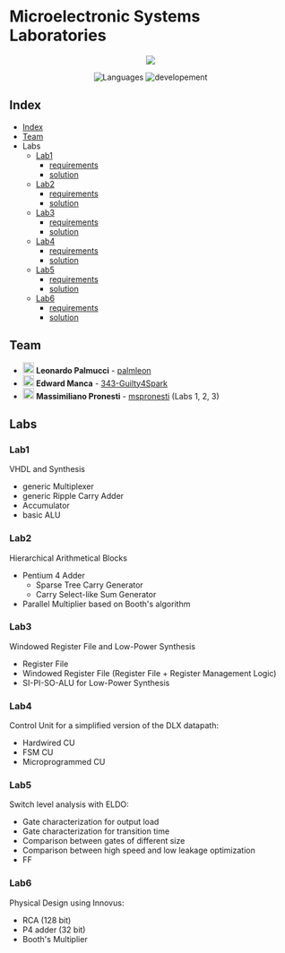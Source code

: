 # Microelectronic Systems Laboratories 
<p align="center">
<a href="https://imgbb.com/"><img src="https://i.ibb.co/Ny6wg11/polito-logo-new.png"></a>
</p>  

<p align="center">
 <img alt="Languages" src="https://img.shields.io/badge/Languages-VHDL-orange"/>
 <img alt="developement" src="https://img.shields.io/badge/developement-in progress-orange"/>   
</p>

## Index

* [Index](#index)
* [Team](#team)
* Labs
  - [Lab1](#lab1)
    - [requirements](Labs/gr38_lab01/lab1.pdf)
    - [solution](Labs/gr38_lab01) 
  - [Lab2](#lab2)
    - [requirements](Labs/gr38_lab02/Lab2.pdf)
    - [solution](Labs/gr38_lab02) 
  - [Lab3](#lab3)
    - [requirements](Labs/gr38_lab03/lab3.pdf)
    - [solution](Labs/gr38_lab03) 
  - [Lab4](#lab4)
    - [requirements](Labs/gr38_lab04/lab4.pdf)
    - [solution](Labs/gr38_lab04)
  - [Lab5](#lab5)
    - [requirements](Labs/gr38_lab05/lab5.pdf)
    - [solution](Labs/gr38_lab05)
  - [Lab6](#lab6)
    - [requirements](Labs/gr38_lab06/lab6.pdf)
    - [solution](Labs/gr38_lab06)

## Team

- <img alt="avatar" src="https://github.com/palmleon.png" width="20px" height="20px"> **Leonardo Palmucci** - [palmleon](https://github.com/palmleon) 
- <img alt="avatar" src="https://github.com/343-Guilty4Spark.png" width="20px" height="20px"> **Edward Manca** - [343-Guilty4Spark](https://github.com/343-Guilty4Spark)
- <img alt="avatar" src="https://github.com/mspronesti.png" width="20px" height="20px"> **Massimiliano Pronesti** - [mspronesti](https://github.com/mspronesti) (Labs 1, 2, 3)

## Labs

###	Lab1

VHDL and Synthesis
- generic Multiplexer
- generic Ripple Carry Adder
- Accumulator
- basic ALU

### Lab2
Hierarchical Arithmetical Blocks
- Pentium 4 Adder
  - Sparse Tree Carry Generator
  - Carry Select-like Sum Generator
- Parallel Multiplier based on Booth's algorithm

### Lab3

Windowed Register File and Low-Power Synthesis
- Register File
- Windowed Register File (Register File + Register Management Logic)
- SI-PI-SO-ALU for Low-Power Synthesis

### Lab4

Control Unit for a simplified version of the DLX datapath:
- Hardwired CU
- FSM CU
- Microprogrammed CU

### Lab5

Switch level analysis with ELDO:
- Gate characterization for output load
- Gate characterization for transition time
- Comparison between gates of different size
- Comparison between high speed and low leakage optimization
- FF

### Lab6

Physical Design using Innovus:
- RCA (128 bit)
- P4 adder (32 bit)
- Booth's Multiplier
